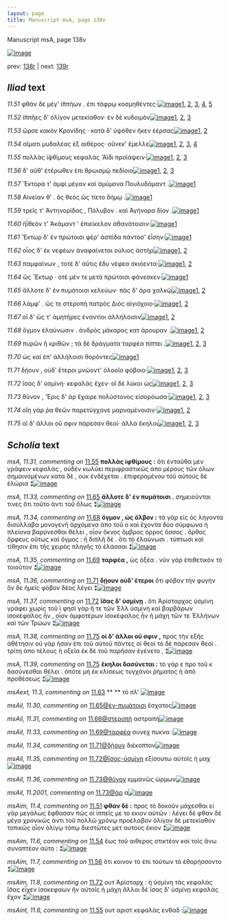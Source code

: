```yaml
---
layout: page
title: Manuscript msA, page 138v
---
```


Manuscript msA, page 138v

[![image](http://www.homermultitext.org/iipsrv?OBJ=IIP,1.0&FIF=/project/homer/pyramidal/deepzoom/hmt/vaimg/2017a/VA138VN_0640.tif&WID=100&CVT=JPEG)](http://www.homermultitext.org/ict2/?urn=urn:cite2:hmt:vaimg.2017a:VA138VN_0640)

prev:  [138r](../138r/) | next:  [139r](../139r/)

## *Iliad* text

*11.51* <a id="11.51"/> φθὰν δὲ μέγ' ἱ̈ππήων . ἐπι τάφρῳ κοσμηθέντες·[![image](http://www.homermultitext.org/iipsrv?OBJ=IIP,1.0&FIF=/project/homer/pyramidal/deepzoom/hmt/vaimg/2017a/VA138VN_0640.tif&RGN=0.476,0.2444,0.4168,0.0293&WID=1000&CVT=JPEG)](http://www.homermultitext.org/ict2/?urn=urn:cite2:hmt:vaimg.2017a:VA138VN_0640@0.476,0.2444,0.4168,0.0293)[1](#msA_11.28), [2](#msAim_11.4), [3](#msAil_11.25), [4](#msA_11.27), [5](#msA_11.164)

*11.52* <a id="11.52"/> ἱ̈ππῆες δ' ὀλίγον μετεκίαθον· ἐν δὲ κυδοιμὸν[![image](http://www.homermultitext.org/iipsrv?OBJ=IIP,1.0&FIF=/project/homer/pyramidal/deepzoom/hmt/vaimg/2017a/VA138VN_0640.tif&RGN=0.477,0.2669,0.4098,0.0226&WID=1000&CVT=JPEG)](http://www.homermultitext.org/ict2/?urn=urn:cite2:hmt:vaimg.2017a:VA138VN_0640@0.477,0.2669,0.4098,0.0226)[1](#msAim_11.5), [2](#msAil_11.26), [3](#msA_11.164)

*11.53* <a id="11.53"/> ῶρσε κακὸν Κρονίδης · κατὰ δ' ὑψόθεν ῆκεν ἐέρσας[![image](http://www.homermultitext.org/iipsrv?OBJ=IIP,1.0&FIF=/project/homer/pyramidal/deepzoom/hmt/vaimg/2017a/VA138VN_0640.tif&RGN=0.477,0.285,0.4539,0.0241&WID=1000&CVT=JPEG)](http://www.homermultitext.org/ict2/?urn=urn:cite2:hmt:vaimg.2017a:VA138VN_0640@0.477,0.285,0.4539,0.0241)[1](#msA_11.29), [2](#msA_11.164)

*11.54* <a id="11.54"/> αἵματι μυδαλέας ἐξ αιθέρος· οὕνεκ' ἔμελλε[![image](http://www.homermultitext.org/iipsrv?OBJ=IIP,1.0&FIF=/project/homer/pyramidal/deepzoom/hmt/vaimg/2017a/VA138VN_0640.tif&RGN=0.48,0.3045,0.3948,0.0241&WID=1000&CVT=JPEG)](http://www.homermultitext.org/ict2/?urn=urn:cite2:hmt:vaimg.2017a:VA138VN_0640@0.48,0.3045,0.3948,0.0241)[1](#msAil_11.27), [2](#msAim_11.6), [3](#msA_11.164), [4](#msA_11.30)

*11.55* <a id="11.55"/> πολλὰς ἰ̈φθίμους κεφαλὰς Ἄϊδι προϊάψειν·[![image](http://www.homermultitext.org/iipsrv?OBJ=IIP,1.0&FIF=/project/homer/pyramidal/deepzoom/hmt/vaimg/2017a/VA138VN_0640.tif&RGN=0.482,0.3211,0.4098,0.0256&WID=1000&CVT=JPEG)](http://www.homermultitext.org/ict2/?urn=urn:cite2:hmt:vaimg.2017a:VA138VN_0640@0.482,0.3211,0.4098,0.0256)[1](#msAint_11.6), [2](#msA_11.31), [3](#msA_11.164)

*11.56* <a id="11.56"/> δ' αῦθ' ἑτέρωθεν ἐπι θρωισμῷ πεδίοιο[![image](http://www.homermultitext.org/iipsrv?OBJ=IIP,1.0&FIF=/project/homer/pyramidal/deepzoom/hmt/vaimg/2017a/VA138VN_0640.tif&RGN=0.4749,0.3414,0.4118,0.0256&WID=1000&CVT=JPEG)](http://www.homermultitext.org/ict2/?urn=urn:cite2:hmt:vaimg.2017a:VA138VN_0640@0.4749,0.3414,0.4118,0.0256)[1](#msAim_11.7), [2](#msAil_11.28), [3](#msA_11.164)

*11.57* <a id="11.57"/> Ἕκτορά τ' ἀμφὶ μέγαν καὶ ἀμύμονα Πουλυδάμαντ .[![image](http://www.homermultitext.org/iipsrv?OBJ=IIP,1.0&FIF=/project/homer/pyramidal/deepzoom/hmt/vaimg/2017a/VA138VN_0640.tif&RGN=0.4739,0.3579,0.4539,0.0271&WID=1000&CVT=JPEG)](http://www.homermultitext.org/ict2/?urn=urn:cite2:hmt:vaimg.2017a:VA138VN_0640@0.4739,0.3579,0.4539,0.0271)[1](#msA_11.164)

*11.58* <a id="11.58"/> Αἰνείαν θ' . ὃς θεὸς ὣς τίετο δήμῳ .[![image](http://www.homermultitext.org/iipsrv?OBJ=IIP,1.0&FIF=/project/homer/pyramidal/deepzoom/hmt/vaimg/2017a/VA138VN_0640.tif&RGN=0.476,0.3782,0.3607,0.0241&WID=1000&CVT=JPEG)](http://www.homermultitext.org/ict2/?urn=urn:cite2:hmt:vaimg.2017a:VA138VN_0640@0.476,0.3782,0.3607,0.0241)[1](#msA_11.164)

*11.59* <a id="11.59"/> τρεῖς τ' Ἀντηνορίδας , Πόλυβον . καὶ Ἀγήνορα δῖον .[![image](http://www.homermultitext.org/iipsrv?OBJ=IIP,1.0&FIF=/project/homer/pyramidal/deepzoom/hmt/vaimg/2017a/VA138VN_0640.tif&RGN=0.4709,0.3992,0.4138,0.0226&WID=1000&CVT=JPEG)](http://www.homermultitext.org/ict2/?urn=urn:cite2:hmt:vaimg.2017a:VA138VN_0640@0.4709,0.3992,0.4138,0.0226)[1](#msA_11.164)

*11.60* <a id="11.60"/> ἠΐθεόν τ' Ἀκάμαντ ' ἐπιείκελον ἀθανάτοισιν·[![image](http://www.homermultitext.org/iipsrv?OBJ=IIP,1.0&FIF=/project/homer/pyramidal/deepzoom/hmt/vaimg/2017a/VA138VN_0640.tif&RGN=0.479,0.415,0.4088,0.0248&WID=1000&CVT=JPEG)](http://www.homermultitext.org/ict2/?urn=urn:cite2:hmt:vaimg.2017a:VA138VN_0640@0.479,0.415,0.4088,0.0248)[1](#msA_11.164)

*11.61* <a id="11.61"/> Ἕκτωρ δ' ἐν πρώτοισι φέρ' ἀσπίδα πάντοσ' ἐΐσην·[![image](http://www.homermultitext.org/iipsrv?OBJ=IIP,1.0&FIF=/project/homer/pyramidal/deepzoom/hmt/vaimg/2017a/VA138VN_0640.tif&RGN=0.4739,0.4346,0.4379,0.0263&WID=1000&CVT=JPEG)](http://www.homermultitext.org/ict2/?urn=urn:cite2:hmt:vaimg.2017a:VA138VN_0640@0.4739,0.4346,0.4379,0.0263)[1](#msA_11.164)

*11.62* <a id="11.62"/> οἷος δ' ἐκ νεφέων ἀναφαίνεται ούλιος ἀστὴρ[![image](http://www.homermultitext.org/iipsrv?OBJ=IIP,1.0&FIF=/project/homer/pyramidal/deepzoom/hmt/vaimg/2017a/VA138VN_0640.tif&RGN=0.4729,0.4526,0.4088,0.0263&WID=1000&CVT=JPEG)](http://www.homermultitext.org/ict2/?urn=urn:cite2:hmt:vaimg.2017a:VA138VN_0640@0.4729,0.4526,0.4088,0.0263)[1](#msA_11.32), [2](#msA_11.164)

*11.63* <a id="11.63"/> παμφαίνων , τοτὲ δ' αῦτις ἔδυ νέφεα σκιόεντα·[![image](http://www.homermultitext.org/iipsrv?OBJ=IIP,1.0&FIF=/project/homer/pyramidal/deepzoom/hmt/vaimg/2017a/VA138VN_0640.tif&RGN=0.4649,0.4722,0.4499,0.0271&WID=1000&CVT=JPEG)](http://www.homermultitext.org/ict2/?urn=urn:cite2:hmt:vaimg.2017a:VA138VN_0640@0.4649,0.4722,0.4499,0.0271)[1](#msAext_11.3), [2](#msA_11.164)

*11.64* <a id="11.64"/> ὣς Ἕκτωρ · ὁτὲ μέν τε μετὰ πρώτοισι φάνεσκεν·[![image](http://www.homermultitext.org/iipsrv?OBJ=IIP,1.0&FIF=/project/homer/pyramidal/deepzoom/hmt/vaimg/2017a/VA138VN_0640.tif&RGN=0.4709,0.4932,0.4509,0.0233&WID=1000&CVT=JPEG)](http://www.homermultitext.org/ict2/?urn=urn:cite2:hmt:vaimg.2017a:VA138VN_0640@0.4709,0.4932,0.4509,0.0233)[1](#msA_11.164)

*11.65* <a id="11.65"/> ἄλλοτε δ' ἐν πυμάτοισι κελεύων· πᾶς δ' άρα χαλκῷ[![image](http://www.homermultitext.org/iipsrv?OBJ=IIP,1.0&FIF=/project/homer/pyramidal/deepzoom/hmt/vaimg/2017a/VA138VN_0640.tif&RGN=0.481,0.5098,0.4489,0.0271&WID=1000&CVT=JPEG)](http://www.homermultitext.org/ict2/?urn=urn:cite2:hmt:vaimg.2017a:VA138VN_0640@0.481,0.5098,0.4489,0.0271)[1](#msA_11.33), [2](#msA_11.164)

*11.66* <a id="11.66"/> λάμφ' . ὥς τε στεροπὴ πατρὸς Διὸς αἰγιόχοιο·[![image](http://www.homermultitext.org/iipsrv?OBJ=IIP,1.0&FIF=/project/homer/pyramidal/deepzoom/hmt/vaimg/2017a/VA138VN_0640.tif&RGN=0.4699,0.5293,0.4309,0.0278&WID=1000&CVT=JPEG)](http://www.homermultitext.org/ict2/?urn=urn:cite2:hmt:vaimg.2017a:VA138VN_0640@0.4699,0.5293,0.4309,0.0278)[1](#msA_11.164), [2](#msAil_11.31)

*11.67* <a id="11.67"/> οἳ δ' ὥς τ' ἀμητῆρες ἐναντίοι ἀλλήλοισιν[![image](http://www.homermultitext.org/iipsrv?OBJ=IIP,1.0&FIF=/project/homer/pyramidal/deepzoom/hmt/vaimg/2017a/VA138VN_0640.tif&RGN=0.4739,0.5481,0.3938,0.0218&WID=1000&CVT=JPEG)](http://www.homermultitext.org/ict2/?urn=urn:cite2:hmt:vaimg.2017a:VA138VN_0640@0.4739,0.5481,0.3938,0.0218)[1](#msAil_11.32), [2](#msA_11.164)

*11.68* <a id="11.68"/> ὄγμον ἐλαύνωσιν . ἀνδρὸς μάκαρος κατ άρουραν .[![image](http://www.homermultitext.org/iipsrv?OBJ=IIP,1.0&FIF=/project/homer/pyramidal/deepzoom/hmt/vaimg/2017a/VA138VN_0640.tif&RGN=0.48,0.5624,0.4399,0.0271&WID=1000&CVT=JPEG)](http://www.homermultitext.org/ict2/?urn=urn:cite2:hmt:vaimg.2017a:VA138VN_0640@0.48,0.5624,0.4399,0.0271)[1](#msA_11.164), [2](#msA_11.34)

*11.69* <a id="11.69"/> πυρῶν ἢ κριθῶν ; τὰ δὲ δράγματα ταρφέα πίπτει .[![image](http://www.homermultitext.org/iipsrv?OBJ=IIP,1.0&FIF=/project/homer/pyramidal/deepzoom/hmt/vaimg/2017a/VA138VN_0640.tif&RGN=0.4749,0.5805,0.4499,0.0263&WID=1000&CVT=JPEG)](http://www.homermultitext.org/ict2/?urn=urn:cite2:hmt:vaimg.2017a:VA138VN_0640@0.4749,0.5805,0.4499,0.0263)[1](#msAil_11.33), [2](#msA_11.164), [3](#msA_11.35)

*11.70* <a id="11.70"/> ὡς καὶ ἐπ' ἀλλήλοισι θορόντες[![image](http://www.homermultitext.org/iipsrv?OBJ=IIP,1.0&FIF=/project/homer/pyramidal/deepzoom/hmt/vaimg/2017a/VA138VN_0640.tif&RGN=0.476,0.6008,0.4118,0.0248&WID=1000&CVT=JPEG)](http://www.homermultitext.org/ict2/?urn=urn:cite2:hmt:vaimg.2017a:VA138VN_0640@0.476,0.6008,0.4118,0.0248)[1](#msA_11.164)

*11.71* <a id="11.71"/> δῄουν , οὐδ' ἕτεροι μνώοντ' ὀλοοῖο φόβοιο·[![image](http://www.homermultitext.org/iipsrv?OBJ=IIP,1.0&FIF=/project/homer/pyramidal/deepzoom/hmt/vaimg/2017a/VA138VN_0640.tif&RGN=0.481,0.6195,0.4038,0.0241&WID=1000&CVT=JPEG)](http://www.homermultitext.org/ict2/?urn=urn:cite2:hmt:vaimg.2017a:VA138VN_0640@0.481,0.6195,0.4038,0.0241)[1](#msAil_11.34), [2](#msA_11.36), [3](#msA_11.164)

*11.72* <a id="11.72"/> ἴσας δ' ὑσμίνη· κεφαλὰς ἔχεν· οἳ δὲ λύκοι ὡς[![image](http://www.homermultitext.org/iipsrv?OBJ=IIP,1.0&FIF=/project/homer/pyramidal/deepzoom/hmt/vaimg/2017a/VA138VN_0640.tif&RGN=0.487,0.6353,0.4198,0.0271&WID=1000&CVT=JPEG)](http://www.homermultitext.org/ict2/?urn=urn:cite2:hmt:vaimg.2017a:VA138VN_0640@0.487,0.6353,0.4198,0.0271)[1](#msAim_11.8), [2](#msA_11.37), [3](#msA_11.164)

*11.73* <a id="11.73"/> θῦνον , Ἔρις δ' ὰρ ἔχαιρε πολύστονος εἰσορόωσα·[![image](http://www.homermultitext.org/iipsrv?OBJ=IIP,1.0&FIF=/project/homer/pyramidal/deepzoom/hmt/vaimg/2017a/VA138VN_0640.tif&RGN=0.48,0.6549,0.4399,0.0271&WID=1000&CVT=JPEG)](http://www.homermultitext.org/ict2/?urn=urn:cite2:hmt:vaimg.2017a:VA138VN_0640@0.48,0.6549,0.4399,0.0271)[1](#msAil_11.36), [2](#msAil_11.2001), [3](#msA_11.164)

*11.74* <a id="11.74"/> οἴη γάρ ῥα θεῶν παρετύγχανε μαρναμένοισιν·[![image](http://www.homermultitext.org/iipsrv?OBJ=IIP,1.0&FIF=/project/homer/pyramidal/deepzoom/hmt/vaimg/2017a/VA138VN_0640.tif&RGN=0.48,0.6759,0.4218,0.0248&WID=1000&CVT=JPEG)](http://www.homermultitext.org/ict2/?urn=urn:cite2:hmt:vaimg.2017a:VA138VN_0640@0.48,0.6759,0.4218,0.0248)[1](#msAil_11.37), [2](#msA_11.164)

*11.75* <a id="11.75"/> οἳ δ' ἄλλοι οὔ σφιν πάρεσαν θεοί· ἀλλὰ ἕκηλοι[![image](http://www.homermultitext.org/iipsrv?OBJ=IIP,1.0&FIF=/project/homer/pyramidal/deepzoom/hmt/vaimg/2017a/VA138VN_0640.tif&RGN=0.487,0.6932,0.4158,0.0293&WID=1000&CVT=JPEG)](http://www.homermultitext.org/ict2/?urn=urn:cite2:hmt:vaimg.2017a:VA138VN_0640@0.487,0.6932,0.4158,0.0293)[1](#msA_11.38), [2](#msA_11.39), [3](#msA_11.164)

## *Scholia* text

*msA, 11.31, commenting on* [11.55](#11.55)  <a id="msA_11.31"/> **πολλὰς ἰφθίμους :** ὅτι ἐνταῦθα μὲν γράφειν κεφαλὰς , οὐδὲν κωλύει περιφραστικῶς ἀπο μέρους τῶν όλων σημαινομένων κατα δὲ , οὐκ ἐνδέχεται . ἐπιφερομένου τοῦ αὐτοὺς δὲ ἑλώρια ⁑[![image](http://www.homermultitext.org/iipsrv?OBJ=IIP,1.0&FIF=/project/homer/pyramidal/deepzoom/hmt/vaimg/2017a/VA138VN_0640.tif&RGN=0.198,0.3406,0.231,0.0638&WID=1000&CVT=JPEG)](http://www.homermultitext.org/ict2/?urn=urn:cite2:hmt:vaimg.2017a:VA138VN_0640@0.198,0.3406,0.231,0.0638)

*msA, 11.33, commenting on* [11.65](#11.65)  <a id="msA_11.33"/> **ἄλλοτε δ' ἐν πυμάτοισι .** σημειοῦνται τινες ὅτι τοῦτο ἀντι τοῦ ὅλως ⁑[![image](http://www.homermultitext.org/iipsrv?OBJ=IIP,1.0&FIF=/project/homer/pyramidal/deepzoom/hmt/vaimg/2017a/VA138VN_0640.tif&RGN=0.205,0.4861,0.234,0.03&WID=1000&CVT=JPEG)](http://www.homermultitext.org/ict2/?urn=urn:cite2:hmt:vaimg.2017a:VA138VN_0640@0.205,0.4861,0.234,0.03)

*msA, 11.34, commenting on* [11.68](#11.68)  <a id="msA_11.34"/> **ὄγμον , ὡς ὄλβον :** τὰ γὰρ εἰς ὸς λήγοντα δισύλλαβα μονογενῆ ἀρχόμενα ἀπο τοῦ ο καὶ ἔχοντα δύο σύμφωνα ἠ πλείονα βαρύνεσθαι θέλει , οἶον ὄκνος ὄμβρος όρρος ὅσσος . ὄρθος ὄρφευς οὕτως καὶ ὄγμος : ἡ διπλῆ δὲ . ὅτι τὸ ἐλαύνωσι . τύπτωσι καὶ τίθησιν ἐπι τῆς χειρὸς πληγῆς τὸ ἐλάσσαι ⁑[![image](http://www.homermultitext.org/iipsrv?OBJ=IIP,1.0&FIF=/project/homer/pyramidal/deepzoom/hmt/vaimg/2017a/VA138VN_0640.tif&RGN=0.206,0.5101,0.234,0.0878&WID=1000&CVT=JPEG)](http://www.homermultitext.org/ict2/?urn=urn:cite2:hmt:vaimg.2017a:VA138VN_0640@0.206,0.5101,0.234,0.0878)

*msA, 11.35, commenting on* [11.69](#11.69)  <a id="msA_11.35"/> **ταρφέα ,** ὡς ὀξέα . νῦν γὰρ ἐπιθετικὸν τὸ τοιοῦτον ⁑[![image](http://www.homermultitext.org/iipsrv?OBJ=IIP,1.0&FIF=/project/homer/pyramidal/deepzoom/hmt/vaimg/2017a/VA138VN_0640.tif&RGN=0.204,0.5799,0.228,0.0345&WID=1000&CVT=JPEG)](http://www.homermultitext.org/ict2/?urn=urn:cite2:hmt:vaimg.2017a:VA138VN_0640@0.204,0.5799,0.228,0.0345)

*msA, 11.36, commenting on* [11.71](#11.71)  <a id="msA_11.36"/> **δῄουν οὐδ' ἕτεροι** ὅτι φόβον τὴν φυγὴν ὃν δε ἡμεῖς φόβον δέος λέγει ⁑[![image](http://www.homermultitext.org/iipsrv?OBJ=IIP,1.0&FIF=/project/homer/pyramidal/deepzoom/hmt/vaimg/2017a/VA138VN_0640.tif&RGN=0.209,0.6024,0.217,0.03&WID=1000&CVT=JPEG)](http://www.homermultitext.org/ict2/?urn=urn:cite2:hmt:vaimg.2017a:VA138VN_0640@0.209,0.6024,0.217,0.03)

*msA, 11.37, commenting on* [11.72](#11.72)  <a id="msA_11.37"/> **ἴ̈σας δ' ὑσμίνῃ .** ὅτι Ἀρίσταρχος ὑσμίνη γράφει χωρὶς τοῦ ϊ φησὶ γάρ ἥ τε τῶν Ἑλλ ὑσμίνη καὶ βαρβάρων ἰσοκέφαλος ἦν , οἶον ἀμφοτέρων ἰσοκέφαλος ἦν ἡ μάχη τῶν τε Ἑλλήνων καὶ τῶν Τρώων ⁑[![image](http://www.homermultitext.org/iipsrv?OBJ=IIP,1.0&FIF=/project/homer/pyramidal/deepzoom/hmt/vaimg/2017a/VA138VN_0640.tif&RGN=0.209,0.6249,0.225,0.0645&WID=1000&CVT=JPEG)](http://www.homermultitext.org/ict2/?urn=urn:cite2:hmt:vaimg.2017a:VA138VN_0640@0.209,0.6249,0.225,0.0645)

*msA, 11.38, commenting on* [11.75](#11.75)  <a id="msA_11.38"/> **οἱ δ' ἄλλοι οὔ σφιν ,** προς τὴν εξῆς ἀθέτησιν οὐ γὰρ ῆσαν ἐπι τοῦ αὐτοῦ πάντες οἱ θεοί τὸ δὲ πάρεσαν θεοὶ . τρίτη ἀπο τέλους ἡ οξεῖα ἐκ δὲ τοῦ παρῆσαν ἐγένετο , ⁑[![image](http://www.homermultitext.org/iipsrv?OBJ=IIP,1.0&FIF=/project/homer/pyramidal/deepzoom/hmt/vaimg/2017a/VA138VN_0640.tif&RGN=0.208,0.6789,0.228,0.0548&WID=1000&CVT=JPEG)](http://www.homermultitext.org/ict2/?urn=urn:cite2:hmt:vaimg.2017a:VA138VN_0640@0.208,0.6789,0.228,0.0548)

*msA, 11.39, commenting on* [11.75](#11.75)  <a id="msA_11.39"/> **ἕκηλοι δασύνεται :** τὸ γὰρ ε προ τοῦ κ δασύνεσθαι θέλει . ὁπότε μὴ ἐκ κλίσεως τυγχάνοι ῥήματος ἡ ἀπὸ προθέσεως ⁑[![image](http://www.homermultitext.org/iipsrv?OBJ=IIP,1.0&FIF=/project/homer/pyramidal/deepzoom/hmt/vaimg/2017a/VA138VN_0640.tif&RGN=0.211,0.7262,0.296,0.0435&WID=1000&CVT=JPEG)](http://www.homermultitext.org/ict2/?urn=urn:cite2:hmt:vaimg.2017a:VA138VN_0640@0.211,0.7262,0.296,0.0435)

*msAext, 11.3, commenting on* [11.63](#11.63)  <a id="msAext_11.3"/> **					 				** 					 τό πλ' 				[![image](http://www.homermultitext.org/iipsrv?OBJ=IIP,1.0&FIF=/project/homer/pyramidal/deepzoom/hmt/vaimg/2017a/VA138VN_0640.tif&RGN=0.104,0.4887,0.052,0.018&WID=1000&CVT=JPEG)](http://www.homermultitext.org/ict2/?urn=urn:cite2:hmt:vaimg.2017a:VA138VN_0640@0.104,0.4887,0.052,0.018)

*msAil, 11.30, commenting on* [11.65@ἐν-πυμάτοισι](#11.65@ἐν-πυμάτοισι)  <a id="msAil_11.30"/> ἔσχατος[![image](http://www.homermultitext.org/iipsrv?OBJ=IIP,1.0&FIF=/project/homer/pyramidal/deepzoom/hmt/vaimg/2017a/VA138VN_0640.tif&RGN=0.62,0.5086,0.042,0.0143&WID=1000&CVT=JPEG)](http://www.homermultitext.org/ict2/?urn=urn:cite2:hmt:vaimg.2017a:VA138VN_0640@0.62,0.5086,0.042,0.0143)

*msAil, 11.31, commenting on* [11.66@στεροπὴ](#11.66@στεροπὴ)  <a id="msAil_11.31"/> αστραπή[![image](http://www.homermultitext.org/iipsrv?OBJ=IIP,1.0&FIF=/project/homer/pyramidal/deepzoom/hmt/vaimg/2017a/VA138VN_0640.tif&RGN=0.633,0.5263,0.04,0.0143&WID=1000&CVT=JPEG)](http://www.homermultitext.org/ict2/?urn=urn:cite2:hmt:vaimg.2017a:VA138VN_0640@0.633,0.5263,0.04,0.0143)

*msAil, 11.33, commenting on* [11.69@ταρφέα](#11.69@ταρφέα)  <a id="msAil_11.33"/> συνεχ πυκνα :[![image](http://www.homermultitext.org/iipsrv?OBJ=IIP,1.0&FIF=/project/homer/pyramidal/deepzoom/hmt/vaimg/2017a/VA138VN_0640.tif&RGN=0.827,0.5769,0.047,0.0158&WID=1000&CVT=JPEG)](http://www.homermultitext.org/ict2/?urn=urn:cite2:hmt:vaimg.2017a:VA138VN_0640@0.827,0.5769,0.047,0.0158)

*msAil, 11.34, commenting on* [11.71@δῄουν](#11.71@δῄουν)  <a id="msAil_11.34"/> διέκοπτον[![image](http://www.homermultitext.org/iipsrv?OBJ=IIP,1.0&FIF=/project/homer/pyramidal/deepzoom/hmt/vaimg/2017a/VA138VN_0640.tif&RGN=0.52,0.6186,0.037,0.0105&WID=1000&CVT=JPEG)](http://www.homermultitext.org/ict2/?urn=urn:cite2:hmt:vaimg.2017a:VA138VN_0640@0.52,0.6186,0.037,0.0105)

*msAil, 11.35, commenting on* [11.72@ἴσας-ὑσμίνη](#11.72@ἴσας-ὑσμίνη)  <a id="msAil_11.35"/> εξίσουτω αὐτοῖς ἡ μαχ[![image](http://www.homermultitext.org/iipsrv?OBJ=IIP,1.0&FIF=/project/homer/pyramidal/deepzoom/hmt/vaimg/2017a/VA138VN_0640.tif&RGN=0.606,0.6366,0.071,0.0098&WID=1000&CVT=JPEG)](http://www.homermultitext.org/ict2/?urn=urn:cite2:hmt:vaimg.2017a:VA138VN_0640@0.606,0.6366,0.071,0.0098)

*msAil, 11.36, commenting on* [11.73@θῦνον](#11.73@θῦνον)  <a id="msAil_11.36"/> εμμανῶς ώρμων[![image](http://www.homermultitext.org/iipsrv?OBJ=IIP,1.0&FIF=/project/homer/pyramidal/deepzoom/hmt/vaimg/2017a/VA138VN_0640.tif&RGN=0.504,0.6539,0.062,0.0113&WID=1000&CVT=JPEG)](http://www.homermultitext.org/ict2/?urn=urn:cite2:hmt:vaimg.2017a:VA138VN_0640@0.504,0.6539,0.062,0.0113)

*msAil, 11.2001, commenting on* [11.73@ὰρ](#11.73@ὰρ)  <a id="msAil_11.2001"/> α[![image](http://www.homermultitext.org/iipsrv?OBJ=IIP,1.0&FIF=/project/homer/pyramidal/deepzoom/hmt/vaimg/2017a/VA138VN_0640.tif&RGN=0.6396,0.6574,0.013,0.0105&WID=1000&CVT=JPEG)](http://www.homermultitext.org/ict2/?urn=urn:cite2:hmt:vaimg.2017a:VA138VN_0640@0.6396,0.6574,0.013,0.0105)

*msAim, 11.4, commenting on* [11.51](#11.51)  <a id="msAim_11.4"/> **φθαν δὲ :** προς τὸ δοκοῦν μάχεσθαι εἰ γὰρ μεγάλως ἔφθασαν πῶς οἱ ἱππεῖς με το εκιον αὐτῶν : λέγει δὲ φθαν δὲ μέγα χρονικῶς ἀντι τοῦ πολλῶ χρόνῳ προέλαβον ὀλίγον δὲ μετεκίαθον τοπικῶς οἷον ὀλίγῳ τόπῳ διεστῶτες μετ αυτοὺς έκιον ⁑[![image](http://www.homermultitext.org/iipsrv?OBJ=IIP,1.0&FIF=/project/homer/pyramidal/deepzoom/hmt/vaimg/2017a/VA138VN_0640.tif&RGN=0.542,0.2117,0.37,0.0345&WID=1000&CVT=JPEG)](http://www.homermultitext.org/ict2/?urn=urn:cite2:hmt:vaimg.2017a:VA138VN_0640@0.542,0.2117,0.37,0.0345)

*msAim, 11.6, commenting on* [11.54](#11.54)  <a id="msAim_11.6"/> ἕως τοῦ αιθερος στικτέον καὶ τοῖς ἄνω συναπτέον αὐτο : ⁑[![image](http://www.homermultitext.org/iipsrv?OBJ=IIP,1.0&FIF=/project/homer/pyramidal/deepzoom/hmt/vaimg/2017a/VA138VN_0640.tif&RGN=0.425,0.3086,0.047,0.045&WID=1000&CVT=JPEG)](http://www.homermultitext.org/ict2/?urn=urn:cite2:hmt:vaimg.2017a:VA138VN_0640@0.425,0.3086,0.047,0.045)

*msAim, 11.7, commenting on* [11.56](#11.56)  <a id="msAim_11.7"/> ὅτι κοινον τὸ ἐπι τούτων τὸ ἐθορήσσοντο ⁑[![image](http://www.homermultitext.org/iipsrv?OBJ=IIP,1.0&FIF=/project/homer/pyramidal/deepzoom/hmt/vaimg/2017a/VA138VN_0640.tif&RGN=0.429,0.3498,0.049,0.03&WID=1000&CVT=JPEG)](http://www.homermultitext.org/ict2/?urn=urn:cite2:hmt:vaimg.2017a:VA138VN_0640@0.429,0.3498,0.049,0.03)

*msAim, 11.8, commenting on* [11.72](#11.72)  <a id="msAim_11.8"/> ουτ Ἀρίσταρχ : ἡ ὑσμίνη τὰς κεφαλὰς ἴ̈σας εἶχεν ἰσοκεφαων ἢν αὐτοῖς ἡ μάχη ἄλλοι δὲ ϊσας δ' ὑσμίνῃ κεφαλὰς ἔχον ⁑[![image](http://www.homermultitext.org/iipsrv?OBJ=IIP,1.0&FIF=/project/homer/pyramidal/deepzoom/hmt/vaimg/2017a/VA138VN_0640.tif&RGN=0.431,0.6396,0.05,0.0833&WID=1000&CVT=JPEG)](http://www.homermultitext.org/ict2/?urn=urn:cite2:hmt:vaimg.2017a:VA138VN_0640@0.431,0.6396,0.05,0.0833)

*msAint, 11.6, commenting on* [11.55](#11.55)  <a id="msAint_11.6"/> ουτ αριστ κεφαλὰς ενθαδ :[![image](http://www.homermultitext.org/iipsrv?OBJ=IIP,1.0&FIF=/project/homer/pyramidal/deepzoom/hmt/vaimg/2017a/VA138VN_0640.tif&RGN=0.887,0.3176,0.034,0.0248&WID=1000&CVT=JPEG)](http://www.homermultitext.org/ict2/?urn=urn:cite2:hmt:vaimg.2017a:VA138VN_0640@0.887,0.3176,0.034,0.0248)